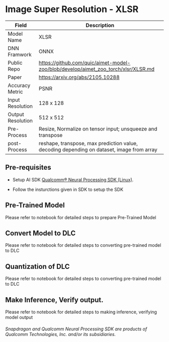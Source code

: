 # Image Super Resolution - XLSR

| Field | Description |
| --- | --- |
| Model Name | XLSR |
| DNN Framwork | ONNX |
| Public Repo  | https://github.com/quic/aimet-model-zoo/blob/develop/aimet_zoo_torch/xlsr/XLSR.md |
| Paper        | https://arxiv.org/abs/2105.10288 |
| Accuracy Metric | PSNR |
| Input Resolution | 128 x 128 |
| Output Resolution | 512 x 512 |
| Pre-Process | Resize, Normalize on tensor input; unsqueeze and transpose |
| post-Process| reshape, transpose, max prediction value, decoding depending on dataset, image from array |

## Pre-requisites

- Setup AI SDK <a href="https://qpm.qualcomm.com/#/main/tools/details/qualcomm_neural_processing_sdk"> Qualcomm® Neural Processing SDK (Linux)</a>. 

- Follow the insturctions given in SDK to setup the SDK 

## Pre-Trained Model

Please refer to notebook for detailed steps to prepare Pre-Trained Model

## Convert Model to DLC

Please refer to notebook for detailed steps to converting pre-trained model to DLC

## Quantization of DLC

Please refer to notebook for detailed steps to converting pre-trained model to DLC

## Make Inference, Verify output. 

Please refer to notebook for detailed steps to making inference, verifying model output

###### *Snapdragon and Qualcomm Neural Processing SDK are products of Qualcomm Technologies, Inc. and/or its subsidiaries.*